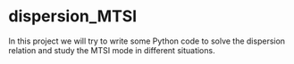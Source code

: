 # dispersion_MTSI

In this project we will try to write some Python code to solve the dispersion relation and study the MTSI mode in different situations.
